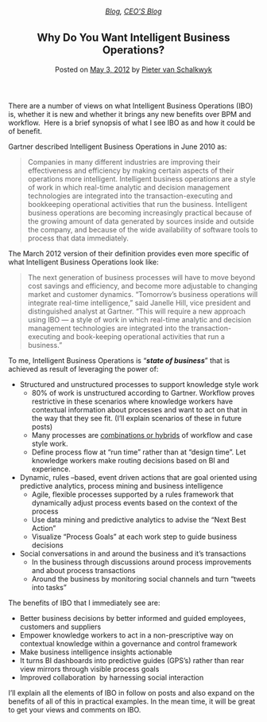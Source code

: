 
<article class="post-795 post type-post status-publish format-standard has-post-thumbnail hentry category-blog category-pieter-blog tag-bpm tag-intelligent-business-operations tag-predictive-analytics" id="post-795">
<div class="article-inner">
<header class="entry-header">
<div class="entry-header-text entry-header-text-top text-center">
<h6 class="entry-category is-xsmall"><a href="https://xmpro.com/category/blog/" rel="category tag">Blog</a>, <a href="https://xmpro.com/category/blog/pieter-blog/" rel="category tag">CEO'S Blog</a></h6><h1 class="entry-title">Why Do You Want Intelligent Business Operations?</h1><div class="entry-divider is-divider small"></div>
<div class="entry-meta uppercase is-xsmall">
<span class="posted-on">Posted on <a href="https://xmpro.com/why-intelligent-business-operations/" rel="bookmark"><time class="entry-date published" datetime="2012-05-03T04:59:37+00:00">May 3, 2012</time></a></span> <span class="byline">by <span class="meta-author vcard"><a class="url fn n" href="https://xmpro.com/author/pietervs/">Pieter van Schalkwyk</a></span></span> </div>
</div>
</header>
<div class="entry-content single-page">
<p>There are a number of views on what Intelligent Business Operations (IBO) is, whether it is new and whether it brings any new benefits over BPM and workflow.  Here is a brief synopsis of what I see IBO as and how it could be of benefit.</p>
<p>Gartner described Intelligent Business Operations in June 2010 as:</p>
<blockquote><p>Companies in many different industries are improving their effectiveness and efficiency by making certain aspects of their operations more intelligent. Intelligent business operations are a style of work in which real-time analytic and decision management technologies are integrated into the transaction-executing and bookkeeping operational activities that run the business. Intelligent business operations are becoming increasingly practical because of the growing amount of data generated by sources inside and outside the company, and because of the wide availability of software tools to process that data immediately.</p></blockquote>
<p>The March 2012 version of their definition provides even more specific of what Intelligent Business Operations look like:</p>
<blockquote><p>The next generation of business processes will have to move beyond cost savings and efficiency, and become more adjustable to changing market and customer dynamics. “Tomorrow’s business operations will integrate real-time intelligence,” said Janelle Hill, vice president and distinguished analyst at Gartner. “This will require a new approach using IBO — a style of work in which real-time analytic and decision management technologies are integrated into the transaction-executing and book-keeping operational activities that run a business.”</p></blockquote>
<p>To me, Intelligent Business Operations is “<strong><em>state of business</em></strong>” that is achieved as result of leveraging the power of:</p>
<ul>
<li>Structured and unstructured processes to support knowledge style work
<ul>
<li>80% of work is unstructured according to Gartner. Workflow proves restrictive in these scenarios where knowledge workers have contextual information about processes and want to act on that in the way that they see fit. (I’ll explain scenarios of these in future posts)</li>
<li>Many processes are <span style="text-decoration: underline;">combinations or hybrids</span> of workflow and case style work.</li>
<li>Define process flow at “run time” rather than at “design time”. Let knowledge workers make routing decisions based on BI and experience.</li>
</ul>
</li>
<li>Dynamic, rules –based, event driven actions that are goal oriented using predictive analytics, process mining and business intelligence
<ul>
<li>Agile, flexible processes supported by a rules framework that dynamically adjust process events based on the context of the process</li>
<li>Use data mining and predictive analytics to advise the “Next Best Action”</li>
<li>Visualize “Process Goals” at each work step to guide business decisions</li>
</ul>
</li>
<li>Social conversations in and around the business and it’s transactions
<ul>
<li>In the business through discussions around process improvements and about process transactions</li>
<li>Around the business by monitoring social channels and turn “tweets into tasks”</li>
</ul>
</li>
</ul>
<p>The benefits of IBO that I immediately see are:</p>
<ul>
<li>Better business decisions by better informed and guided employees, customers and suppliers</li>
<li>Empower knowledge workers to act in a non-prescriptive way on contextual knowledge within a governance and control framework</li>
<li>Make business intelligence insights actionable</li>
<li>It turns BI dashboards into predictive guides (GPS’s) rather than rear view mirrors through visible process goals</li>
<li>Improved collaboration  by harnessing social interaction</li>
</ul>
<p>I’ll explain all the elements of IBO in follow on posts and also expand on the benefits of all of this in practical examples. In the mean time, it will be great to get your views and comments on IBO.</p>
<div class="blog-share text-center"><div class="is-divider medium"></div><div class="social-icons share-icons share-row relative"><a aria-label="Share on WhatsApp" class="icon button circle is-outline tooltip whatsapp show-for-medium" data-action="share/whatsapp/share" href="whatsapp://send?text=Why%20Do%20You%20Want%20Intelligent%20Business%20Operations%3F - https://xmpro.com/why-intelligent-business-operations/" title="Share on WhatsApp"><i class="icon-whatsapp"></i></a><a aria-label="Share on Facebook" class="icon button circle is-outline tooltip facebook" data-label="Facebook" href="https://www.facebook.com/sharer.php?u=https://xmpro.com/why-intelligent-business-operations/" onclick="window.open(this.href,this.title,'width=500,height=500,top=300px,left=300px'); return false;" rel="noopener nofollow" target="_blank" title="Share on Facebook"><i class="icon-facebook"></i></a><a aria-label="Share on Twitter" class="icon button circle is-outline tooltip twitter" href="https://twitter.com/share?url=https://xmpro.com/why-intelligent-business-operations/" onclick="window.open(this.href,this.title,'width=500,height=500,top=300px,left=300px'); return false;" rel="noopener nofollow" target="_blank" title="Share on Twitter"><i class="icon-twitter"></i></a><a aria-label="Email to a Friend" class="icon button circle is-outline tooltip email" href="/cdn-cgi/l/email-protection#d4eba7a1b6beb1b7a0e983bcadf1e6e490bbf1e6e48dbba1f1e6e483b5baa0f1e6e49dbaa0b1b8b8bdb3b1baa0f1e6e496a1a7bdbab1a7a7f1e6e49ba4b1a6b5a0bdbbbaa7f1e792f2b6bbb0ade997bcb1b7bff1e6e4a0bcbda7f1e6e4bba1a0f1e795f1e6e4bca0a0a4a7f1e795f1e692f1e692acb9a4a6bbfab7bbb9f1e692a3bcadf9bdbaa0b1b8b8bdb3b1baa0f9b6a1a7bdbab1a7a7f9bba4b1a6b5a0bdbbbaa7f1e692" rel="nofollow" title="Email to a Friend"><i class="icon-envelop"></i></a><a aria-label="Pin on Pinterest" class="icon button circle is-outline tooltip pinterest" href="https://pinterest.com/pin/create/button?url=https://xmpro.com/why-intelligent-business-operations/&amp;media=https://xmpro.com/wp-content/uploads/2010/05/XMPro-Icon-1024x1024.png&amp;description=Why%20Do%20You%20Want%20Intelligent%20Business%20Operations%3F" onclick="window.open(this.href,this.title,'width=500,height=500,top=300px,left=300px'); return false;" rel="noopener nofollow" target="_blank" title="Pin on Pinterest"><i class="icon-pinterest"></i></a><a aria-label="Share on LinkedIn" class="icon button circle is-outline tooltip linkedin" href="https://www.linkedin.com/shareArticle?mini=true&amp;url=https://xmpro.com/why-intelligent-business-operations/&amp;title=Why%20Do%20You%20Want%20Intelligent%20Business%20Operations%3F" onclick="window.open(this.href,this.title,'width=500,height=500,top=300px,left=300px'); return false;" rel="noopener nofollow" target="_blank" title="Share on LinkedIn"><i class="icon-linkedin"></i></a></div></div></div>
<nav class="navigation-post" id="nav-below" role="navigation">
<div class="flex-row next-prev-nav bt bb">
<div class="flex-col flex-grow nav-prev text-left">

</div>

</div>
</nav>
</div>
</article>
<div class="comments-area" id="comments">
</div>
